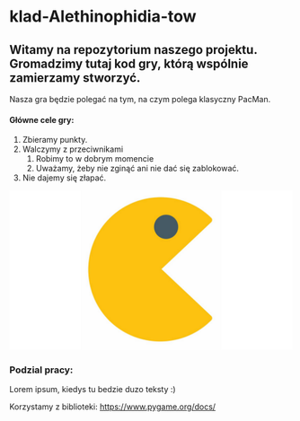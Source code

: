 <h1> klad-Alethinophidia-tow </h1>

<h2> Witamy na repozytorium naszego projektu. Gromadzimy tutaj kod gry, którą wspólnie zamierzamy stworzyć. </h2>

Nasza gra będzie polegać na tym, na czym polega klasyczny PacMan.

#### **Główne** cele gry:


1. Zbieramy punkty.
2. Walczymy z przeciwnikami
    1. Robimy to w dobrym momencie
    2. Uważamy, żeby nie zginąć ani nie dać się zablokować.
3. Nie dajemy się złapać.

![Logo kultowego PacMana](/assets/images/pacman.png)

### Podzial pracy:
Lorem ipsum, kiedys tu bedzie duzo teksty :)

Korzystamy z biblioteki:
https://www.pygame.org/docs/
